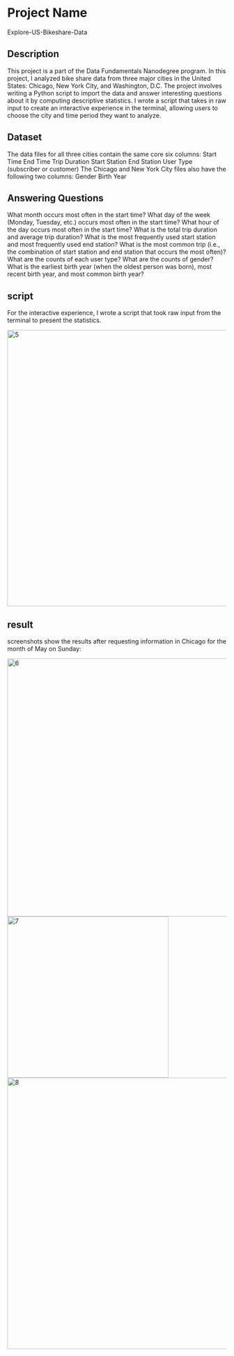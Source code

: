 # Project Name
Explore-US-Bikeshare-Data
## Description
This project is a part of the Data Fundamentals Nanodegree program. In this project, I analyzed bike share data from three major cities in the United States: Chicago, New York City, and Washington, D.C.
The project involves writing a Python script to import the data and answer interesting questions about it by computing descriptive statistics. I wrote a script that takes in raw input to create an interactive experience in the terminal, allowing users to choose the city and time period they want to analyze.
## Dataset
The data files for all three cities contain the same core six columns:
Start Time
End Time
Trip Duration
Start Station
End Station
User Type (subscriber or customer)
The Chicago and New York City files also have the following two columns:
Gender
Birth Year
## Answering Questions
What month occurs most often in the start time?
What day of the week (Monday, Tuesday, etc.) occurs most often in the start time?
What hour of the day occurs most often in the start time?
What is the total trip duration and average trip duration?
What is the most frequently used start station and most frequently used end station?
What is the most common trip (i.e., the combination of start station and end station that occurs the most often)?
What are the counts of each user type?
What are the counts of gender?
What is the earliest birth year (when the oldest person was born), most recent birth year, and most common birth year?
## script
For the interactive experience, I wrote a script that took raw input from the terminal to present the statistics. 

<img width="634" alt="5" src="https://github.com/SaraAlqt/Explore-US-Bikeshare-Data/assets/141185254/c84e7b98-96d6-4e59-b49e-677d217c3743">

## result
screenshots show the results after requesting information in Chicago for the month of May on Sunday:

<img width="592" alt="6" src="https://github.com/SaraAlqt/Explore-US-Bikeshare-Data/assets/141185254/ae0363e3-4a7a-4ef9-a875-9df40a707ffa">

<img width="370" alt="7" src="https://github.com/SaraAlqt/Explore-US-Bikeshare-Data/assets/141185254/c2a989c0-2ef9-4056-8b8f-bdfd4bbab75c">

<img width="623" alt="8" src="https://github.com/SaraAlqt/Explore-US-Bikeshare-Data/assets/141185254/7648cd26-f5d1-4ec2-8be5-d06924b1b8c3">




